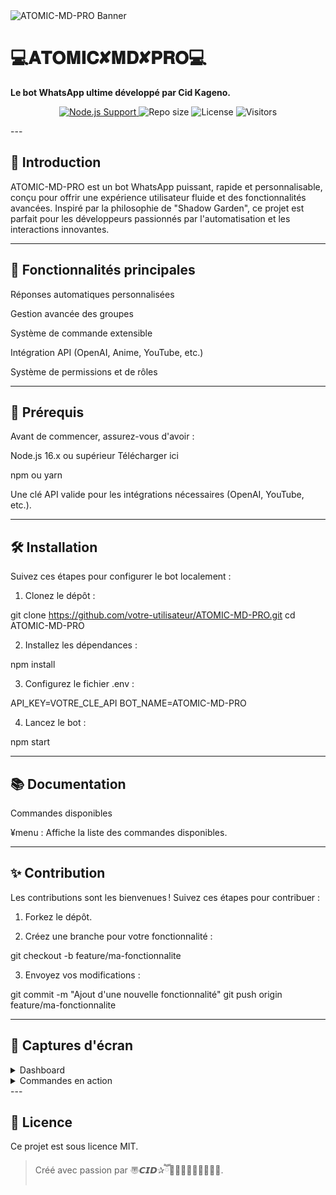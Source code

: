 <img src="https://i.imgur.com/4BclZ6T.jpeg" alt="ATOMIC-MD-PRO Banner">
<p align="center">

# 💻𝐀𝐓𝐎𝐌𝐈𝐂✘𝐌𝐃✘𝐏𝐑𝐎💻
  
  <strong>Le bot WhatsApp ultime développé par Cid Kageno.</strong>
</p><p align="center">
  <a href="https://nodejs.org/">
    <img src="https://img.shields.io/badge/Node.js-16.x-brightgreen?style=flat-square" alt="Node.js Support">
  </a>
  <img src="https://img.shields.io/github/repo-size/Atomic-tech-Shadow/ATOMIC-MD-PRO?style=flat-square" alt="Repo size">
  <img src="https://img.shields.io/badge/license-MIT-green?style=flat-square" alt="License">
  <img src="https://visitor-badge.laobi.icu/badge?page_id=your-username.ATOMIC-MD-PRO" alt="Visitors">
</p>
---

## 📝 Introduction

ATOMIC-MD-PRO est un bot WhatsApp puissant, rapide et personnalisable, conçu pour offrir une expérience utilisateur fluide et des fonctionnalités avancées. Inspiré par la philosophie de "Shadow Garden", ce projet est parfait pour les développeurs passionnés par l'automatisation et les interactions innovantes.


---

## 🚀 Fonctionnalités principales

Réponses automatiques personnalisées

Gestion avancée des groupes

Système de commande extensible

Intégration API (OpenAI, Anime, YouTube, etc.)

Système de permissions et de rôles



---

## 🔧 Prérequis

Avant de commencer, assurez-vous d'avoir :

Node.js 16.x ou supérieur Télécharger ici

npm ou yarn

Une clé API valide pour les intégrations nécessaires (OpenAI, YouTube, etc.).



---

## 🛠️ Installation

Suivez ces étapes pour configurer le bot localement :

1. Clonez le dépôt :

git clone https://github.com/votre-utilisateur/ATOMIC-MD-PRO.git
cd ATOMIC-MD-PRO


2. Installez les dépendances :

npm install


3. Configurez le fichier .env :

API_KEY=VOTRE_CLE_API
BOT_NAME=ATOMIC-MD-PRO


4. Lancez le bot :

npm start




---

## 📚 Documentation

Commandes disponibles

¥menu : Affiche la liste des commandes disponibles.


---

## ✨ Contribution

Les contributions sont les bienvenues ! Suivez ces étapes pour contribuer :

1. Forkez le dépôt.


2. Créez une branche pour votre fonctionnalité :

git checkout -b feature/ma-fonctionnalite


3. Envoyez vos modifications :

git commit -m "Ajout d'une nouvelle fonctionnalité"
git push origin feature/ma-fonctionnalite




---

## 📸 Captures d'écran

<details>
<summary>Dashboard</summary>
<img src="https://via.placeholder.com/800x400" alt="Dashboard Screenshot">
</details><details>
<summary>Commandes en action</summary>
<img src="https://via.placeholder.com/800x400" alt="Command Example">
</details>
---

## 📜 Licence

Ce projet est sous licence MIT.

> Créé avec passion par 〠𝘾𝙄𝘿✰ཽ𝙆𝘼𝙂𝙀𝙉𝙊✰ཽ〠.
